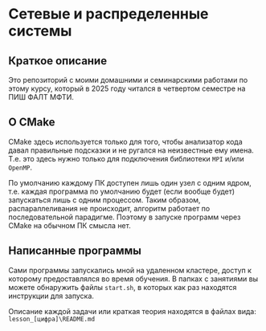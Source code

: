 # Сетевые и распределенные системы

## Краткое описание

Это репозиторий с моими домашними и семинарскими работами по этому курсу, который в 2025 году читался в четвертом семестре на ПИШ ФАЛТ МФТИ.

## О CMake

CMake здесь используется только для того, чтобы анализатор кода давал правильные подсказки и не ругался на неизвестные ему имена. Т.е. это здесь нужно только для подключения библиотеки `MPI` и/или `OpenMP`. 

По умолчанию каждому ПК доступен лишь один узел с одним ядром, т.е. каждая программа по умолчанию будет (если вообще будет) запускаться лишь с одним процессом. Таким образом, распараллеливания не происходит, алгоритм работает по последовательной парадигме. Поэтому в запуске программ через CMake на обычном ПК смысла нет.

## Написанные программы

Сами программы запускались мной на удаленном кластере, доступ к которому предоставлялся во время обучения. В папках с занятиями вы можете обнаружить файлы `start.sh`, в которых как раз находятся инструкции для запуска.

Описание каждой задачи или краткая теория находятся в файлах вида: `lesson_[цифра]\README.md`
